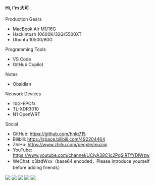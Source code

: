 #### Hi, I'm 大可

Production Gears
- MacBook Air M1/16G
- Hackintosh 10600K/32G/5500XT
- Ubuntu 10500/80G

Programming Tools
- VS Code
- GitHub Copilot

Notes
- Obsidian

Network Devices
- 10G-EPON
- TL-XDR3010
- N1 OpenWRT

Social
- GitHub: https://github.com/hnlq715
- Bilibili: https://space.bilibili.com/492204464
- ZhiHu: https://www.zhihu.com/people/muziqi
- YouTube: https://www.youtube.com/channel/UCiyA38C1c2PqSlRTfYDlWzw
- WeChat: c3lzdWxx（base64 encoded，Please introduce yourself before adding friends）

![](https://github-profile-summary-cards.vercel.app/api/cards/profile-details?username=hnlq715&theme=github)
![](https://github-profile-summary-cards.vercel.app/api/cards/repos-per-language?username=hnlq715&theme=github)
![](https://github-profile-summary-cards.vercel.app/api/cards/most-commit-language?username=hnlq715&theme=github)
![](https://github-profile-summary-cards.vercel.app/api/cards/stats?username=hnlq715&theme=github)
![](https://github-profile-summary-cards.vercel.app/api/cards/productive-time?username=hnlq715&theme=github&utcOffset=8)
